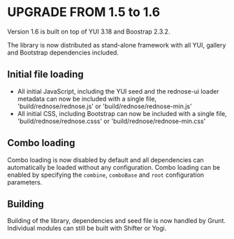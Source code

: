 # UPGRADE FROM 1.5 to 1.6

Version 1.6 is built on top of YUI 3.18 and Boostrap 2.3.2.

The library is now distributed as stand-alone framework with all YUI, gallery and Bootstrap dependencies included.

## Initial file loading

 * All initial JavaScript, including the YUI seed and the rednose-ui loader metadata can now be included with a single file, 'build/rednose/rednose.js' or 'build/rednose/rednose-min.js'
 * All initial CSS, including Bootstrap can now be included with a single file, 'build/rednose/rednose.csss' or 'build/rednose/rednose-min.css'

## Combo loading

Combo loading is now disabled by default and all dependencies can automatically be loaded without any configuration. Combo loading can be enabled by specifying the `combine`, `comboBase` and `root` configuration parameters.

## Building

Building of the library, dependencies and seed file is now handled by Grunt. Individual modules can still be built with Shifter or Yogi.
